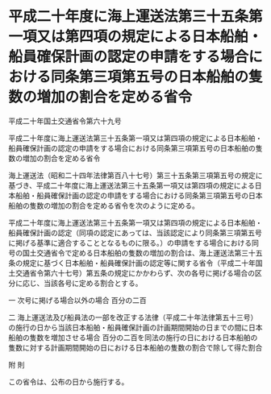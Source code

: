 # 平成二十年度に海上運送法第三十五条第一項又は第四項の規定による日本船舶・船員確保計画の認定の申請をする場合における同条第三項第五号の日本船舶の隻数の増加の割合を定める省令

平成二十年国土交通省令第六十九号

平成二十年度に海上運送法第三十五条第一項又は第四項の規定による日本船舶・船員確保計画の認定の申請をする場合における同条第三項第五号の日本船舶の隻数の増加の割合を定める省令

海上運送法（昭和二十四年法律第百八十七号）第三十五条第三項第五号の規定に基づき、平成二十年度に海上運送法第三十五条第一項又は第四項の規定による日本船舶・船員確保計画の認定の申請をする場合における同条第三項第五号の日本船舶の隻数の増加の割合を定める省令を次のように定める。

平成二十年度に海上運送法第三十五条第一項又は第四項の規定による日本船舶・船員確保計画の認定（同項の認定にあっては、当該認定により同条第三項第五号に掲げる基準に適合することとなるものに限る。）の申請をする場合における同号の国土交通省令で定める日本船舶の隻数の増加の割合は、海上運送法第三十五条の規定に基づく日本船舶・船員確保計画の認定等に関する省令（平成二十年国土交通省令第六十七号）第五条の規定にかかわらず、次の各号に掲げる場合の区分に応じ、当該各号に定める割合とする。

一 次号に掲げる場合以外の場合 百分の二百

二 海上運送法及び船員法の一部を改正する法律（平成二十年法律第五十三号）の施行の日から当該日本船舶・船員確保計画の計画期間開始の日までの間に日本船舶の隻数を増加させる場合 百分の二百を同法の施行の日における日本船舶の隻数に対する計画期間開始の日における日本船舶の隻数の割合で除して得た割合

附 則

この省令は、公布の日から施行する。
